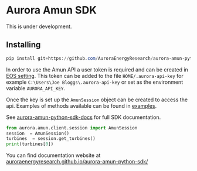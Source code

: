 # Aurora Amun SDK

This is under development.

## Installing

```powershell
pip install git+https://github.com/AuroraEnergyResearch/aurora-amun-python-sdk
```

In order to use the Amun API a user token is required and can be created in [EOS setting](https://eos.auroraer.com/dragonfly/settings). This token can be added to the file `HOME/.aurora-api-key` for example `C:\Users\Joe Bloggs\.aurora-api-key` or set as the environment variable `AURORA_API_KEY`.

Once the key is set up the `AmunSession` object can be created to access the api. Examples of methods available can be found in [examples](examples).

See [aurora-amun-python-sdk-docs](https://auroraenergyresearch.github.io/aurora-amun-python-sdk-docs/) for full SDK documentation.

```python
from aurora.amun.client.session import AmunSession
session  = AmunSession()
turbines  = session.get_turbines()
print(turbines[0])
```

You can find documentation website at [auroraenergyresearch.github.io/aurora-amun-python-sdk/](https://auroraenergyresearch.github.io/aurora-amun-python-sdk/)